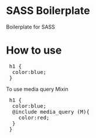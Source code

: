 # SASS Boilerplate
Boilerplate for SASS

# How to use

<pre>
 h1 {
  color:blue;
 }
</pre>

To use media query Mixin

<pre>
 h1 {
  color:blue;
  @include media_query (M){
    color:red;
  }
 }
</pre>
